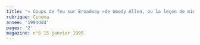 ```yaml
---
title: "« Coups de feu sur Broadway »de Woody Allen, ou la leçon de mise en scène"
rubrique: Cinéma
annee: '1994ddd'
pages: '2'
magazine: n°6 15 janvier 1995
---
```


